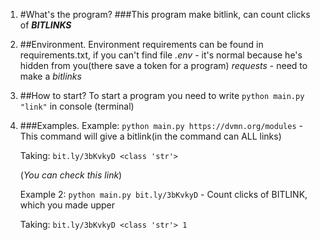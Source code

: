 1. #What's the program?
   ###This program make bitlink, can count clicks of **_BITLINKS_**

2. ##Environment.
   Environment requirements can be found in requirements.txt, if you can't find file *.env* - it's normal because he's hidden from you(there save a token for a program) *requests* - need to make a _bitlinks_

3. ##How to start? 
   To start a program you need to write `python main.py "link"` in console (terminal)

4. ###Examples.
   Example: `python main.py https://dvmn.org/modules` - This command will give a bitlink(in the command can ALL links)
   
   Taking: `bit.ly/3bKvkyD
   <class 'str'>`
   
   (_You can check this link_)
   
   Example 2: `python main.py bit.ly/3bKvkyD` - Count clicks of BITLINK, which you made upper

   Taking: `bit.ly/3bKvkyD
   <class 'str'>
   1`
